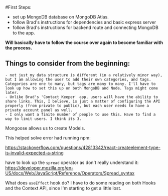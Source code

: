 #First Steps: 

- set up MongoDB database on MongoDB Atlas. 
- follow Brad's instructions for dependencies and basic express server 
- follow Brad's instructions for backend route and connecting MongoDB to the app. 

**Will basically have to follow the course over again to become familiar with the process.**

## Things to consider from the beginning: 
    - not just my data structure is different (in a relatively minor way), but I am allowing the user to add their own categories, and tags. Categories are one to many, but tags are many to many. I'll have to look up how to set this up on both MongoDB and Node. Tags might come later. 
    - Unlike Brad's 'Contact Keeper' app, users will have the ability to share links. This, I believe, is just a matter of configuring the API properly (from private to public), but each user needs to have a private account panel as well. 
    - I only want a finite number of people to use this. Have to find a way to limit users. I think its 3. 

Mongoose allows us to create Models.

This helped solve error had running npm: 

https://stackoverflow.com/questions/42813342/react-createelement-type-is-invalid-expected-a-string

have to look up the `spread` operator as don't really understand it: 
https://developer.mozilla.org/en-US/docs/Web/JavaScript/Reference/Operators/Spread_syntax

What does `useEffect` hook do? I have to do some reading on both Hooks and the Context API, since I'm starting to get a little lost. 